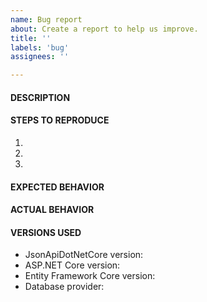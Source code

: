 ```yaml
---
name: Bug report
about: Create a report to help us improve.
title: ''
labels: 'bug'
assignees: ''

---
```


<!-- Please read our [Contributing Guides](https://github.com/json-api-dotnet/JsonApiDotNetCore/blob/master/.github/CONTRIBUTING.md) before submitting a bug. -->

#### DESCRIPTION
<!-- A clear and concise description of what the bug is. -->

#### STEPS TO REPRODUCE
<!-- Consider to include your code here, such as models, DbContext, controllers, resource services, repositories, resource definitions etc. Please also include the request URL with body (if applicable) and the full exception stack trace (set `options.IncludeExceptionStackTraceInErrors` to `true`) in case of errors._ It may also be helpful to include the produced SQL, which can be made visible in logs by adding this to appsettings.json:

```json
{
  "Logging": {
    "LogLevel": {
      "Microsoft.EntityFrameworkCore.Database.Command": "Information"
    }
  }
}
```
-->

1.
2.
3.

#### EXPECTED BEHAVIOR
<!-- A clear and concise description of what you expected to happen. -->

#### ACTUAL BEHAVIOR
<!-- A clear and concise description of what happens instead. -->

#### VERSIONS USED
- JsonApiDotNetCore version:
- ASP.NET Core version:
- Entity Framework Core version:
- Database provider:
